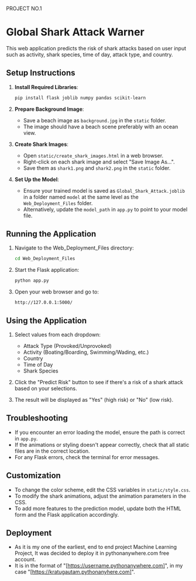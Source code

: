 PROJECT NO.1
# Global Shark Attack Warner

This web application predicts the risk of shark attacks based on user input such as activity, shark species, time of day, attack type, and country.

## Setup Instructions

1. **Install Required Libraries**:
   ```bash
   pip install flask joblib numpy pandas scikit-learn
   ```

2. **Prepare Background Image**:
   - Save a beach image as `background.jpg` in the `static` folder.
   - The image should have a beach scene preferably with an ocean view.

3. **Create Shark Images**:
   - Open `static/create_shark_images.html` in a web browser.
   - Right-click on each shark image and select "Save Image As...".
   - Save them as `shark1.png` and `shark2.png` in the `static` folder.

4. **Set Up the Model**:
   - Ensure your trained model is saved as `Global_Shark_Attack.joblib` in a folder named `model` at the same level as the `Web_Deployment_Files` folder.
   - Alternatively, update the `model_path` in `app.py` to point to your model file.

## Running the Application

1. Navigate to the Web_Deployment_Files directory:
   ```bash
   cd Web_Deployment_Files
   ```

2. Start the Flask application:
   ```bash
   python app.py
   ```

3. Open your web browser and go to:
   ```
   http://127.0.0.1:5000/
   ```

## Using the Application

1. Select values from each dropdown:
   - Attack Type (Provoked/Unprovoked)
   - Activity (Boating/Boarding, Swimming/Wading, etc.)
   - Country
   - Time of Day
   - Shark Species

2. Click the "Predict Risk" button to see if there's a risk of a shark attack based on your selections.

3. The result will be displayed as "Yes" (high risk) or "No" (low risk).

## Troubleshooting

- If you encounter an error loading the model, ensure the path is correct in `app.py`.
- If the animations or styling doesn't appear correctly, check that all static files are in the correct location.
- For any Flask errors, check the terminal for error messages.

## Customization

- To change the color scheme, edit the CSS variables in `static/style.css`.
- To modify the shark animations, adjust the animation parameters in the CSS.
- To add more features to the prediction model, update both the HTML form and the Flask application accordingly.

## Deployment

- As it is my one of the earliest, end to end project Machine Learning Project, It was decided to deploy it in pythonanywhere.com free account.
- It is in the format of "[https://username.pythonanywhere.com]", in my case "[https://kratugautam.pythonanyhere.com]".
